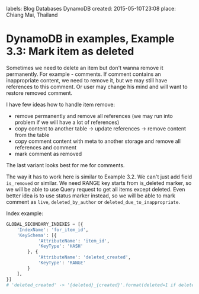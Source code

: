 labels: Blog
        Databases
        DynamoDB
created: 2015-05-10T23:08
place: Chiang Mai, Thailand

# DynamoDB in examples, Example 3.3: Mark item as deleted

Sometimes we need to delete an item but don't wanna remove it permanently. For example - comments. If comment contains an inappropriate content, we need to remove it, but we may still have references to this comment. Or user may change his mind and will want to restore removed comment.

I have few ideas how to handle item remove:

- remove permanently and remove all references (we may run into problem if we will have a lot of references)
- copy content to another table -> update references -> remove content from the table
- copy comment content with meta to another storage and remove all references and comment
- mark comment as removed

The last variant looks best for me for comments.

The way it has to work here is similar to Example 3.2. We can't just add field ```is_removed``` or similar. We need RANGE key starts from is_deleted marker, so we will be able to use Query request to get all items except deleted. Even better idea is to use status marker instead, so we will be able to mark comment as ```live```, ```deleted_by_author``` or ```deleted_due_to_inappropriate```.

Index example:

```python
GLOBAL_SECONDARY_INDEXES = [{
    'IndexName': 'for_item_id',
    'KeySchema': [{
            'AttributeName': 'item_id',
            'KeyType': 'HASH'
        }, {
            'AttributeName': 'deleted_created',
            'KeyType': 'RANGE'
        }
    ],
}]
# 'deleted_created' -> '{deleted}_{created}'.format(deleted=1 if deleted else 0, created=created)
```
